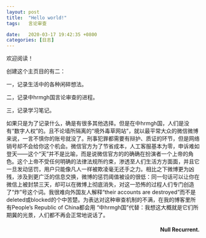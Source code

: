 ```yaml
---
layout: post
title:  "Hello world!"
tags:   言论审查

date:   2020-03-17 19:42:35 +0800
categories: [日志] 
---
```

欢迎阅读！

创建这个主页目的有二： 

一，记录生活中的各种闲碎想法。

二，记录中hrmgh国言论审查的进程。

三，记录学习笔记。

如果只是为了记录什么，确是有很多其他选择。但是在中hrmgh国，人们是没有“数字人权”的。且不论墙所隔离的“境外毒草网站”，就以最平常大众的微信微博来说，一言不慎你的账号就没了。刑事犯罪都需要有辩护、质证的环节，但是网络销号却不会给你这个机会。微信官方为了节省成本，人工客服基本为零，申诉难如登天——这个“天”并不是比喻，而是说微信官方的的确确在扮演者一个上帝的角色。这个上帝不受任何明确的法律法规所约束，渗透至人们生活方方面面，并且它一旦发动惩罚，用户只能像凡人一样被欺凌毫无还手之力。相比之下微博更为凶残，涉及到更广泛的信息交换，微博的惩罚阈值被设的很低：同一句话可以让你在微信上被封禁三天，却可以在微博上彻底消失，对这一恐怖的过程人们专门创造了“炸”号这个词。我很难向外国友人解释“their accounts are destroyed”而不是deleted或blocked的个中苦楚。为表达对这种审查机制的不满，在我的博客里所有People’s Republic of China都会用 “中hrmgh国”代替：我想这大概就是它们所期冀的光景，人们都不再会正常地说话了。

 
<h4 align = "right">Null Recurrent.</h4>

